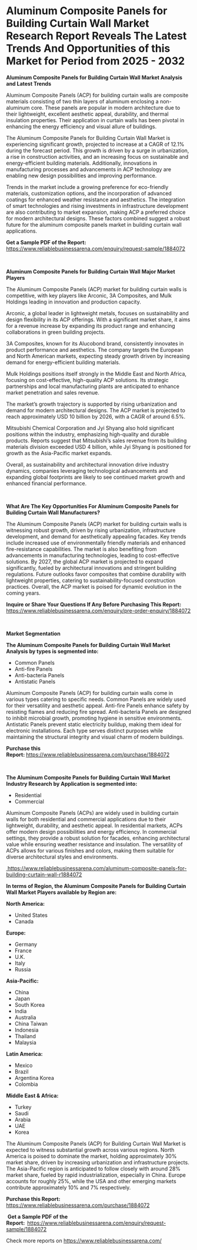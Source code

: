 <p><h1>Aluminum Composite Panels for Building Curtain Wall Market Research Report Reveals The Latest Trends And Opportunities of this Market for Period from 2025 - 2032</h1></p><p><strong>Aluminum Composite Panels for Building Curtain Wall Market Analysis and Latest Trends</strong></p>
<p><p>Aluminum Composite Panels (ACP) for building curtain walls are composite materials consisting of two thin layers of aluminum enclosing a non-aluminum core. These panels are popular in modern architecture due to their lightweight, excellent aesthetic appeal, durability, and thermal insulation properties. Their application in curtain walls has been pivotal in enhancing the energy efficiency and visual allure of buildings.</p><p>The Aluminum Composite Panels for Building Curtain Wall Market is experiencing significant growth, projected to increase at a CAGR of 12.1% during the forecast period. This growth is driven by a surge in urbanization, a rise in construction activities, and an increasing focus on sustainable and energy-efficient building materials. Additionally, innovations in manufacturing processes and advancements in ACP technology are enabling new design possibilities and improving performance.</p><p>Trends in the market include a growing preference for eco-friendly materials, customization options, and the incorporation of advanced coatings for enhanced weather resistance and aesthetics. The integration of smart technologies and rising investments in infrastructure development are also contributing to market expansion, making ACP a preferred choice for modern architectural designs. These factors combined suggest a robust future for the aluminum composite panels market in building curtain wall applications.</p></p>
<p><strong>Get a Sample PDF of the Report:&nbsp;</strong> <a href="https://www.reliablebusinessarena.com/enquiry/request-sample/1884072?utm_campaign=2984&utm_medium=2&utm_source=Github&utm_content=ia&utm_term=03042025&utm_id=aluminum-composite-panels-for-building-curtain-wall">https://www.reliablebusinessarena.com/enquiry/request-sample/1884072</a></p>
<p>&nbsp;</p>
<p><strong>Aluminum Composite Panels for Building Curtain Wall Major Market Players</strong></p>
<p><p>The Aluminum Composite Panels (ACP) market for building curtain walls is competitive, with key players like Arconic, 3A Composites, and Mulk Holdings leading in innovation and production capacity. </p><p>Arconic, a global leader in lightweight metals, focuses on sustainability and design flexibility in its ACP offerings. With a significant market share, it aims for a revenue increase by expanding its product range and enhancing collaborations in green building projects. </p><p>3A Composites, known for its Alucobond brand, consistently innovates in product performance and aesthetics. The company targets the European and North American markets, expecting steady growth driven by increasing demand for energy-efficient building materials. </p><p>Mulk Holdings positions itself strongly in the Middle East and North Africa, focusing on cost-effective, high-quality ACP solutions. Its strategic partnerships and local manufacturing plants are anticipated to enhance market penetration and sales revenue.</p><p>The market’s growth trajectory is supported by rising urbanization and demand for modern architectural designs. The ACP market is projected to reach approximately USD 10 billion by 2026, with a CAGR of around 6.5%. </p><p>Mitsubishi Chemical Corporation and Jyi Shyang also hold significant positions within the industry, emphasizing high-quality and durable products. Reports suggest that Mitsubishi’s sales revenue from its building materials division exceeded USD 4 billion, while Jyi Shyang is positioned for growth as the Asia-Pacific market expands. </p><p>Overall, as sustainability and architectural innovation drive industry dynamics, companies leveraging technological advancements and expanding global footprints are likely to see continued market growth and enhanced financial performance.</p></p>
<p>&nbsp;</p>
<p><strong>What Are The Key Opportunities For Aluminum Composite Panels for Building Curtain Wall Manufacturers?</strong></p>
<p><p>The Aluminum Composite Panels (ACP) market for building curtain walls is witnessing robust growth, driven by rising urbanization, infrastructure development, and demand for aesthetically appealing facades. Key trends include increased use of environmentally friendly materials and enhanced fire-resistance capabilities. The market is also benefiting from advancements in manufacturing technologies, leading to cost-effective solutions. By 2027, the global ACP market is projected to expand significantly, fueled by architectural innovations and stringent building regulations. Future outlooks favor composites that combine durability with lightweight properties, catering to sustainability-focused construction practices. Overall, the ACP market is poised for dynamic evolution in the coming years.</p></p>
<p><strong>Inquire or Share Your Questions If Any Before Purchasing This Report:</strong> <a href="https://www.reliablebusinessarena.com/enquiry/pre-order-enquiry/1884072?utm_campaign=2984&utm_medium=2&utm_source=Github&utm_content=ia&utm_term=03042025&utm_id=aluminum-composite-panels-for-building-curtain-wall">https://www.reliablebusinessarena.com/enquiry/pre-order-enquiry/1884072</a></p>
<p>&nbsp;</p>
<p><strong>Market Segmentation</strong></p>
<p><strong>The Aluminum Composite Panels for Building Curtain Wall Market Analysis by types is segmented into:</strong></p>
<p><ul><li>Common Panels</li><li>Anti-fire Panels</li><li>Anti-bacteria Panels</li><li>Antistatic Panels</li></ul></p>
<p><p>Aluminum Composite Panels (ACP) for building curtain walls come in various types catering to specific needs. Common Panels are widely used for their versatility and aesthetic appeal. Anti-fire Panels enhance safety by resisting flames and reducing fire spread. Anti-bacteria Panels are designed to inhibit microbial growth, promoting hygiene in sensitive environments. Antistatic Panels prevent static electricity buildup, making them ideal for electronic installations. Each type serves distinct purposes while maintaining the structural integrity and visual charm of modern buildings.</p></p>
<p><strong>Purchase this Report:&nbsp;</strong><a href="https://www.reliablebusinessarena.com/purchase/1884072?utm_campaign=2984&utm_medium=2&utm_source=Github&utm_content=ia&utm_term=03042025&utm_id=aluminum-composite-panels-for-building-curtain-wall">https://www.reliablebusinessarena.com/purchase/1884072</a></p>
<p>&nbsp;</p>
<p><strong>The Aluminum Composite Panels for Building Curtain Wall Market Industry Research by Application is segmented into:</strong></p>
<p><ul><li>Residential</li><li>Commercial</li></ul></p>
<p><p>Aluminum Composite Panels (ACPs) are widely used in building curtain walls for both residential and commercial applications due to their lightweight, durability, and aesthetic appeal. In residential markets, ACPs offer modern design possibilities and energy efficiency. In commercial settings, they provide a robust solution for facades, enhancing architectural value while ensuring weather resistance and insulation. The versatility of ACPs allows for various finishes and colors, making them suitable for diverse architectural styles and environments.</p></p>
<p><a href="https://www.reliablebusinessarena.com/aluminum-composite-panels-for-building-curtain-wall-r1884072?utm_campaign=2984&utm_medium=2&utm_source=Github&utm_content=ia&utm_term=03042025&utm_id=aluminum-composite-panels-for-building-curtain-wall">&nbsp;https://www.reliablebusinessarena.com/aluminum-composite-panels-for-building-curtain-wall-r1884072</a></p>
<p><strong>In terms of Region, the Aluminum Composite Panels for Building Curtain Wall Market Players available by Region are:</strong></p>
<p>
    <p> <strong> North America: </strong>
        <ul>
            <li>United States</li>
            <li>Canada</li>
        </ul>
        </p> 
    <p> <strong> Europe: </strong>
        <ul>
            <li>Germany</li>
            <li>France</li>
            <li>U.K.</li>
            <li>Italy</li>
            <li>Russia</li>
        </ul>
        </p> 
    <p> <strong> Asia-Pacific: </strong>
        <ul>
            <li>China</li>
            <li>Japan</li>
            <li>South Korea</li>
            <li>India</li>
            <li>Australia</li>
            <li>China Taiwan</li>
            <li>Indonesia</li>
            <li>Thailand</li>
            <li>Malaysia</li>
        </ul>
        </p> 
    <p> <strong> Latin America: </strong>
        <ul>
            <li>Mexico</li>
            <li>Brazil</li>
            <li>Argentina Korea</li>
            <li>Colombia</li>
        </ul>
        </p> 
    <p> <strong> Middle East & Africa: </strong>
        <ul>
            <li>Turkey</li>
            <li>Saudi</li>
            <li>Arabia</li>
            <li>UAE</li>
            <li>Korea</li>
        </ul>
    </p>
    </p>
<p><p>The Aluminum Composite Panels (ACP) for Building Curtain Wall Market is expected to witness substantial growth across various regions. North America is poised to dominate the market, holding approximately 30% market share, driven by increasing urbanization and infrastructure projects. The Asia-Pacific region is anticipated to follow closely with around 28% market share, fueled by rapid industrialization, especially in China. Europe accounts for roughly 25%, while the USA and other emerging markets contribute approximately 10% and 7% respectively.</p></p>
<p><strong>Purchase this Report: </strong><a href="https://www.reliablebusinessarena.com/purchase/1884072?utm_campaign=2984&utm_medium=2&utm_source=Github&utm_content=ia&utm_term=03042025&utm_id=aluminum-composite-panels-for-building-curtain-wall">https://www.reliablebusinessarena.com/purchase/1884072</a></p>
<p>&nbsp;<strong>Get a Sample PDF of the Report:&nbsp;&nbsp;</strong><a href="https://www.reliablebusinessarena.com/enquiry/request-sample/1884072?utm_campaign=2984&utm_medium=2&utm_source=Github&utm_content=ia&utm_term=03042025&utm_id=aluminum-composite-panels-for-building-curtain-wall">https://www.reliablebusinessarena.com/enquiry/request-sample/1884072</a></p>
<p><strong></strong></p>
<p>Check more reports on <a href="https://www.reliablebusinessarena.com/?utm_campaign=2984&utm_medium=2&utm_source=Github&utm_content=ia&utm_term=03042025&utm_id=aluminum-composite-panels-for-building-curtain-wall">https://www.reliablebusinessarena.com/</a></p>